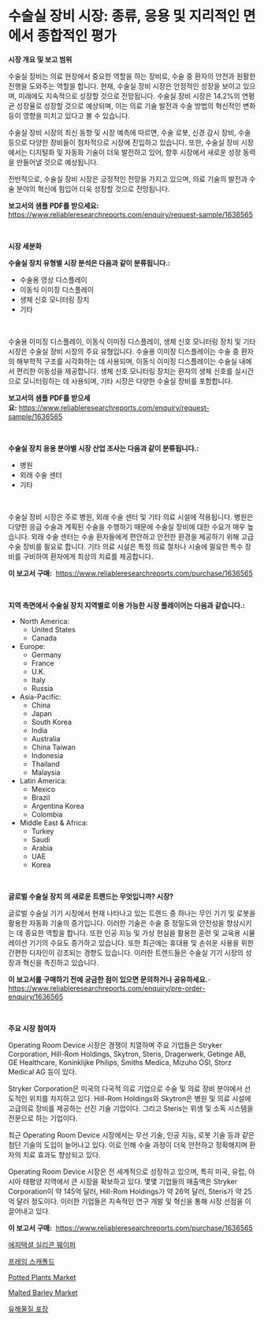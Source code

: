 <p><h1>수술실 장비 시장: 종류, 응용 및 지리적인 면에서 종합적인 평가</h1></p><p><strong>시장 개요 및 보고 범위</strong></p>
<p><p>수술실 장비는 의료 현장에서 중요한 역할을 하는 장비로, 수술 중 환자의 안전과 원활한 진행을 도와주는 역할을 합니다. 현재, 수술실 장비 시장은 안정적인 성장을 보이고 있으며, 미래에도 지속적으로 성장할 것으로 전망됩니다. 수술실 장비 시장은 14.2%의 연평균 성장율로 성장할 것으로 예상되며, 이는 의료 기술 발전과 수술 방법의 혁신적인 변화 등이 영향을 미치고 있다고 볼 수 있습니다.</p><p>수술실 장비 시장의 최신 동향 및 시장 예측에 따르면, 수술 로봇, 신경 감시 장비, 수술 등으로 다양한 장비들이 점차적으로 시장에 진입하고 있습니다. 또한, 수술실 장비 시장에서는 디지털화 및 자동화 기술이 더욱 발전하고 있어, 향후 시장에서 새로운 성장 동력을 만들어낼 것으로 예상됩니다.</p><p>전반적으로, 수술실 장비 시장은 긍정적인 전망을 가지고 있으며, 의료 기술의 발전과 수술 분야의 혁신에 힘입어 더욱 성장할 것으로 전망됩니다.</p></p>
<p><strong>보고서의 샘플 PDF를 받으세요:</strong> <a href="https://www.reliableresearchreports.com/enquiry/request-sample/1636565">https://www.reliableresearchreports.com/enquiry/request-sample/1636565</a></p>
<p>&nbsp;</p>
<p><strong>시장 세분화</strong></p>
<p><strong>수술실 장치 유형별 시장 분석은 다음과 같이 분류됩니다.:</strong></p>
<p><ul><li>수술용 영상 디스플레이</li><li>이동식 이미징 디스플레이</li><li>생체 신호 모니터링 장치</li><li>기타</li></ul></p>
<p>&nbsp;</p>
<p><p>수술용 이미징 디스플레이, 이동식 이미징 디스플레이, 생체 신호 모니터링 장치 및 기타 시장은 수술실 장비 시장의 주요 유형입니다. 수술용 이미징 디스플레이는 수술 중 환자의 해부학적 구조를 시각화하는 데 사용되며, 이동식 이미징 디스플레이는 수술실 내에서 편리한 이동성을 제공합니다. 생체 신호 모니터링 장치는 환자의 생체 신호를 실시간으로 모니터링하는 데 사용되며, 기타 시장은 다양한 수술실 장비를 포함합니다.</p></p>
<p><strong>보고서의 샘플 PDF를 받으세요:</strong>&nbsp;<a href="https://www.reliableresearchreports.com/enquiry/request-sample/1636565">https://www.reliableresearchreports.com/enquiry/request-sample/1636565</a></p>
<p>&nbsp;</p>
<p><strong> 수술실 장치 응용 분야별 시장 산업 조사는 다음과 같이 분류됩니다.:</strong></p>
<p><ul><li>병원</li><li>외래 수술 센터</li><li>기타</li></ul></p>
<p>&nbsp;</p>
<p><p>수술실 장비 시장은 주로 병원, 외래 수술 센터 및 기타 의료 시설에 적용됩니다. 병원은 다양한 응급 수술과 계획된 수술을 수행하기 때문에 수술실 장비에 대한 수요가 매우 높습니다. 외래 수술 센터는 수술 환자들에게 편안하고 안전한 환경을 제공하기 위해 고급 수술 장비를 필요로 합니다. 기타 의료 시설은 특정 의료 절차나 시술에 필요한 특수 장비를 구비하여 환자에게 최상의 치료를 제공합니다.</p></p>
<p><strong>이 보고서 구매:</strong>&nbsp; <a href="https://www.reliableresearchreports.com/purchase/1636565">https://www.reliableresearchreports.com/purchase/1636565</a></p>
<p>&nbsp;</p>
<p><strong>지역 측면에서 수술실 장치 지역별로 이용 가능한 시장 플레이어는 다음과 같습니다.:</strong></p>
<p><ul>
    <li>
        North America:
        <ul>
            <li>United States</li>
            <li>Canada</li>
        </ul>
    </li>
    <li>
        Europe:
        <ul>
            <li>Germany</li>
            <li>France</li>
            <li>U.K.</li>
            <li>Italy</li>
            <li>Russia</li>
        </ul>
    </li>
    <li>
        Asia-Pacific:
        <ul>
            <li>China</li>
            <li>Japan</li>
            <li>South Korea</li>
            <li>India</li>
            <li>Australia</li>
            <li>China Taiwan</li>
            <li>Indonesia</li>
            <li>Thailand</li>
            <li>Malaysia</li>
        </ul>
    </li>
    <li>
        Latin America:
        <ul>
            <li>Mexico</li>
            <li>Brazil</li>
            <li>Argentina Korea</li>
            <li>Colombia</li>
        </ul>
    </li>
    <li>
        Middle East & Africa:
        <ul>
            <li>Turkey</li>
            <li>Saudi</li>
            <li>Arabia</li>
            <li>UAE</li>
            <li>Korea</li>
        </ul>
    </li>
    </ul></p>
<p>&nbsp;</p>
<p><strong>글로벌 수술실 장치 의 새로운 트렌드는 무엇입니까? 시장?</strong></p>
<p><p>글로벌 수술실 기기 시장에서 현재 나타나고 있는 트렌드 중 하나는 무인 기기 및 로봇을 활용한 자동화 기술의 증가입니다. 이러한 기술은 수술 중 정밀도와 안전성을 향상시키는 데 중요한 역할을 합니다. 또한 인공 지능 및 가상 현실을 활용한 훈련 및 교육용 시뮬레이션 기기의 수요도 증가하고 있습니다. 또한 최근에는 휴대용 및 손쉬운 사용을 위한 간편한 디자인이 강조되는 경향도 있습니다. 이러한 트렌드들은 수술실 기기 시장의 성장과 혁신을 촉진하고 있습니다.</p></p>
<p><strong>이 보고서를 구매하기 전에 궁금한 점이 있으면 문의하거나 공유하세요.</strong>- <a href="https://www.reliableresearchreports.com/enquiry/pre-order-enquiry/1636565">https://www.reliableresearchreports.com/enquiry/pre-order-enquiry/1636565</a></p>
<p>&nbsp;</p>
<p><strong>주요 시장 참여자</strong></p>
<p><p>Operating Room Device 시장은 경쟁이 치열하며 주요 기업들은 Stryker Corporation, Hill-Rom Holdings, Skytron, Steris, Dragerwerk, Getinge AB, GE Healthcare, Koninklijke Philips, Smiths Medica, Mizuho OSI, Storz Medical AG 등이 있다. </p><p>Stryker Corporation은 미국의 다국적 의료 기업으로 수술 및 의료 장비 분야에서 선도적인 위치를 차지하고 있다. Hill-Rom Holdings와 Skytron은 병원 및 의료 시설에 고급의료 장비를 제공하는 선진 기술 기업이다. 그리고 Steris는 위생 및 소독 시스템을 전문으로 하는 기업이다.</p><p>최근 Operating Room Device 시장에서는 무선 기술, 인공 지능, 로봇 기술 등과 같은 첨단 기술의 도입이 늘어나고 있다. 이로 인해 수술 과정이 더욱 안전하고 정확해지며 환자의 치료 효과도 향상되고 있다.</p><p>Operating Room Device 시장은 전 세계적으로 성장하고 있으며, 특히 미국, 유럽, 아시아 태평양 지역에서 큰 시장을 확보하고 있다. 몇몇 기업들의 매출액은 Stryker Corporation이 약 145억 달러, Hill-Rom Holdings가 약 26억 달러, Steris가 약 25억 달러 정도이다. 이러한 기업들은 지속적인 연구 개발 및 혁신을 통해 시장 선점을 이끌어내고 있다.</p></p>
<p><strong>이 보고서 구매:</strong>&nbsp;&nbsp;<a href="https://www.reliableresearchreports.com/purchase/1636565">https://www.reliableresearchreports.com/purchase/1636565</a></p>
<p><p><a href="https://medium.com/@howaoole34545/%EC%97%90%ED%94%BC%ED%83%9D%EC%8B%9C%EC%96%BC-%EC%8B%A4%EB%A6%AC%EC%BD%98-%EC%9B%A8%EC%9D%B4%ED%8D%BC-%EC%8B%9C%EC%9E%A5-%EB%A9%94%ED%8A%B8%EB%A6%AD%EC%8A%A4-%ED%95%B4%EB%8F%85-%EC%8B%9C%EC%9E%A5-%EC%A0%90%EC%9C%A0%EC%9C%A8-%ED%8A%B8%EB%A0%8C%EB%93%9C-%EB%B0%8F-%EC%84%B1%EC%9E%A5-%ED%8C%A8%ED%84%B4-54a26c212b57">에피택셜 실리콘 웨이퍼</a></p><p><a href="https://github.com/hxzi07639916/Market-Research-Report-List-1/blob/main/66849477799.md">프레임 스캐폴드</a></p><p><a href="https://issuu.com/reportprime-2/docs/potted-plants-market-size-2030.pptx">Potted Plants Market</a></p><p><a href="https://issuu.com/reportprime-2/docs/malted-barley-market-size-2030.pptx">Malted Barley Market</a></p><p><a href="https://github.com/Hubertstyenger6685/Market-Research-Report-List-1/blob/main/39739057800.md">유해물질 포장</a></p></p>
